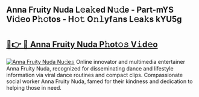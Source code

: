 ## Anna Fruity Nuda L𝚎a𝚔ed N𝚞𝚍e - Part-mYS Vi𝚍𝚎o P𝚑𝚘tos - H𝚘𝚝 O𝚗𝚕yf𝚊ns L𝚎a𝚔s kYU5g

# <h2><a href="http://kf0xmb.oniu.top/?m=Anna+Fruity+Nuda">🔗👉 🔴 Anna Fruity Nuda P𝚑ot𝚘𝚜 V𝚒d𝚎o</a></h2>

[![Anna Fruity Nuda Nu𝚍e𝚜](https://i.imgur.com/0qMVB7G.gif)](http://kf0xmb.oniu.top/?m=Anna+Fruity+Nuda)
Online innovator and multimedia entertainer Anna Fruity Nuda, recognized for disseminating dance and lifestyle information via viral dance routines and compact clips. Compassionate social worker Anna Fruity Nuda, famed for their kindness and dedication to helping those in need.  
